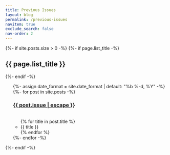 ```yaml
---
title: Previous Issues
layout: blog
permalink: /previous-issues
navitem: true
exclude_search: false
nav-order: 2
---
```

  {%- if site.posts.size > 0 -%}
    {%- if page.list_title -%}
      <h2 class="post-list-heading">{{ page.list_title }}</h2>
    {%- endif -%}
    <ul class="post-list">
      {%- assign date_format = site.date_format | default: "%b %-d, %Y" -%}
      {%- for post in site.posts -%}
      <li style="list-style-type: none;">
        <!-- span class="post-meta">{{ post.date | date: date_format }}</span -->
        <h3 class="mt-3">
          <a class="post-link" href="{{ post.url | relative_url }}">
            {{ post.issue | escape }}
          </a>
        </h3>
        <ul>        
        {% for title in post.title %}
          <li>
            {{ title }}
          </li>
        {% endfor %}        
        </ul>
        <!-- COMMENTED OUT TO REMOVE EXCERPTS
        <%- if site.show_excerpts -%>
          {{ post.excerpt }}
        <%- endif -%>
        -->
      </li>
      {%- endfor -%}
    </ul>
{%- endif -%}